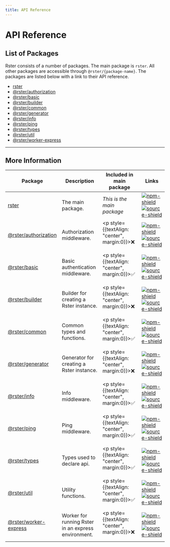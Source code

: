 ```yaml
---
title: API Reference
---
```


# API Reference

## List of Packages

Rster consists of a number of packages. The main package is `rster`. All other packages are accessible through `@rster/{package-name}`. The packages are listed below with a link to their API reference.

- [rster](/typedoc/rster)
- [@rster/authorization](/typedoc/authorization)
- [@rster/basic](/typedoc/basic)
- [@rster/builder](/typedoc/builder)
- [@rster/common](/typedoc/common)
- [@rster/generator](/typedoc/generator)
- [@rster/info](/typedoc/info)
- [@rster/ping](/typedoc/ping)
- [@rster/types](/typedoc/types)
- [@rster/util](/typedoc/util)
- [@rster/worker-express](/typedoc/worker-express)

---

## More Information

| Package                                          | Description                                         | Included in main package                          | Links                                                                                                                                                                                 |
| ------------------------------------------------ | --------------------------------------------------- | ------------------------------------------------- | ------------------------------------------------------------------------------------------------------------------------------------------------------------------------------------- |
| [rster](/typedoc/rster)                          | The main package.                                   | _This is the main package_                        | [![npm-shield][npm-badge]](https://www.npmjs.com/package/rster) [![source-shield][source-badge]](https://github.com/nsc-de/rster/tree/master/packages/rster)                          |
| [@rster/authorization](/typedoc/authorization)   | Authorization middleware.                           | <p style={{textAlign: "center", margin:0}}>❌</p> | [![npm-shield][npm-badge]](https://www.npmjs.com/package/@rster/authorization) [![source-shield][source-badge]](https://github.com/nsc-de/rster/tree/master/packages/authorization)   |
| [@rster/basic](/typedoc/basic)                   | Basic authentication middleware.                    | <p style={{textAlign: "center", margin:0}}>✅</p> | [![npm-shield][npm-badge]](https://www.npmjs.com/package/@rster/basic) [![source-shield][source-badge]](https://github.com/nsc-de/rster/tree/master/packages/basic)                   |
| [@rster/builder](/typedoc/builder)               | Builder for creating a Rster instance.              | <p style={{textAlign: "center", margin:0}}>❌</p> | [![npm-shield][npm-badge]](https://www.npmjs.com/package/@rster/builder) [![source-shield][source-badge]](https://github.com/nsc-de/rster/tree/master/packages/builder)               |
| [@rster/common](/typedoc/common)                 | Common types and functions.                         | <p style={{textAlign: "center", margin:0}}>✅</p> | [![npm-shield][npm-badge]](https://www.npmjs.com/package/@rster/common) [![source-shield][source-badge]](https://github.com/nsc-de/rster/tree/master/packages/common)                 |
| [@rster/generator](/typedoc/generator)           | Generator for creating a Rster instance.            | <p style={{textAlign: "center", margin:0}}>❌</p> | [![npm-shield][npm-badge]](https://www.npmjs.com/package/@rster/generator) [![source-shield][source-badge]](https://github.com/nsc-de/rster/tree/master/packages/generator)           |
| [@rster/info](/typedoc/info)                     | Info middleware.                                    | <p style={{textAlign: "center", margin:0}}>✅</p> | [![npm-shield][npm-badge]](https://www.npmjs.com/package/@rster/info) [![source-shield][source-badge]](https://github.com/nsc-de/rster/tree/master/packages/info)                     |
| [@rster/ping](/typedoc/ping)                     | Ping middleware.                                    | <p style={{textAlign: "center", margin:0}}>✅</p> | [![npm-shield][npm-badge]](https://www.npmjs.com/package/@rster/ping) [![source-shield][source-badge]](https://github.com/nsc-de/rster/tree/master/packages/ping)                     |
| [@rster/types](/typedoc/types)                   | Types used to declare api.                          | <p style={{textAlign: "center", margin:0}}>✅</p> | [![npm-shield][npm-badge]](https://www.npmjs.com/package/@rster/types) [![source-shield][source-badge]](https://github.com/nsc-de/rster/tree/master/packages/types)                   |
| [@rster/util](/typedoc/util)                     | Utility functions.                                  | <p style={{textAlign: "center", margin:0}}>✅</p> | [![npm-shield][npm-badge]](https://www.npmjs.com/package/@rster/util) [![source-shield][source-badge]](https://github.com/nsc-de/rster/tree/master/packages/util)                     |
| [@rster/worker-express](/typedoc/worker-express) | Worker for running Rster in an express environment. | <p style={{textAlign: "center", margin:0}}>❌</p> | [![npm-shield][npm-badge]](https://www.npmjs.com/package/@rster/worker-express) [![source-shield][source-badge]](https://github.com/nsc-de/rster/tree/master/packages/worker-express) |

[source-badge]: https://img.shields.io/badge/source-black?style=flat-square&logo=github
[npm-badge]: https://img.shields.io/badge/npm-red?style=flat-square&logo=npm
